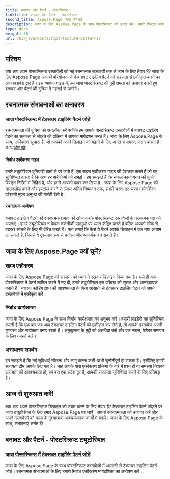 ```yaml
---
title: बनावट और पैटर्न - पोस्टस्क्रिप्ट
linktitle: बनावट और पैटर्न - पोस्टस्क्रिप्ट
second_title: Aspose.Page जावा एपीआई
description: जावा के लिए Aspose.Page के साथ पोस्टस्क्रिप्ट को उन्नत करें। हमारे विस्तृत जावा पोस्टस्क्रिप्ट ट्यूटोरियल में रचनात्मक संभावनाओं के लिए टेक्सचर टाइलिंग पैटर्न को सहजता से जोड़ें।
type: docs
weight: 38
url: /hi/java/postscript-texture-patterns/
---
```

## परिचय

क्या आप अपने पोस्टस्क्रिप्ट दस्तावेज़ों को नई रचनात्मक ऊंचाइयों तक ले जाने के लिए तैयार हैं? जावा के लिए Aspose.Page आपकी परियोजनाओं में बनावट टाइलिंग पैटर्न को सहजता से एकीकृत करने का आपका प्रवेश द्वार है। इस व्यापक गाइड में, हम जावा पोस्टस्क्रिप्ट की पूरी क्षमता को उजागर करते हुए बनावट और पैटर्न की दुनिया में गहराई से उतरेंगे।

## रचनात्मक संभावनाओं का अनावरण

### जावा पोस्टस्क्रिप्ट में टेक्सचर टाइलिंग पैटर्न जोड़ें

 रचनात्मकता की दुनिया को अनलॉक करें क्योंकि हम आपके पोस्टस्क्रिप्ट दस्तावेज़ों में बनावट टाइलिंग पैटर्न को सहजता से जोड़ने की प्रक्रिया में आपका मार्गदर्शन करते हैं। जावा के लिए Aspose.Page के साथ, एकीकरण सुचारू है, जो आपको अपने डिज़ाइन को बढ़ाने के लिए अनंत संभावनाएं प्रदान करता है। ###[और पढ़ें](./add-texture-tiling-pattern/)

#### निर्बाध एकीकरण गाइड

हमारे ट्यूटोरियल बुनियादी बातों से परे जाते हैं, एक सहज एकीकरण गाइड की पेशकश करते हैं जो यह सुनिश्चित करता है कि आप हर बारीकियों को समझें। हम समझते हैं कि सफल कार्यान्वयन की कुंजी विस्तृत निर्देशों में निहित है, और हमने आपको कवर कर लिया है। जावा के लिए Aspose.Page को डाउनलोड करने और इंस्टॉल करने से लेकर अंतिम निष्पादन तक, हमारी चरण-दर-चरण मार्गदर्शिका परेशानी मुक्त अनुभव की गारंटी देती है।

#### रचनात्मक अन्वेषण

बनावट टाइलिंग पैटर्न की रचनात्मक क्षमता की खोज करके पोस्टस्क्रिप्ट दस्तावेजों के कलात्मक पक्ष को अपनाएं। हमारे ट्यूटोरियल न केवल तकनीकी पहलुओं पर ध्यान केंद्रित करते हैं बल्कि आपको लीक से हटकर सोचने के लिए भी प्रेरित करते हैं। पता लगाएं कि कैसे ये पैटर्न आपके डिज़ाइन में एक नया आयाम ला सकते हैं, जिससे वे दृश्यमान रूप से मनोरम और आकर्षक बन सकते हैं।

## जावा के लिए Aspose.Page क्यों चुनें?

### सहज एकीकरण

जावा के लिए Aspose.Page को सरलता को ध्यान में रखकर डिज़ाइन किया गया है। भले ही आप पोस्टस्क्रिप्ट में पैटर्न शामिल करने में नए हों, हमारे ट्यूटोरियल इस प्रक्रिया को सुलभ और आनंददायक बनाते हैं। व्यापक कोडिंग ज्ञान की आवश्यकता के बिना आसानी से टेक्सचर टाइलिंग पैटर्न को अपने दस्तावेज़ों में एकीकृत करें।

### निर्बाध कार्यक्षमता

जावा के लिए Aspose.Page के साथ निर्बाध कार्यक्षमता का अनुभव करें। हमारी लाइब्रेरी यह सुनिश्चित करती है कि एक बार जब आप टेक्सचर टाइलिंग पैटर्न को एकीकृत कर लेते हैं, तो आपके दस्तावेज़ अपनी गुणवत्ता और सटीकता बनाए रखते हैं। अनुकूलता के मुद्दों को अलविदा कहें और एक सहज, पेशेवर समापन के लिए नमस्ते कहें।

### असाधारण समर्थन

हम समझते हैं कि नई सुविधाएँ सीखना और लागू करना कभी-कभी चुनौतीपूर्ण हो सकता है। इसीलिए हमारी सहायता टीम आपके लिए यहां है। चाहे आपके पास एकीकरण प्रक्रिया के बारे में प्रश्न हों या समस्या निवारण सहायता की आवश्यकता हो, हम बस एक संदेश दूर हैं, आपकी सफलता सुनिश्चित करने के लिए प्रतिबद्ध हैं।

## आज से शुरुआत करें!

क्या आप अपने पोस्टस्क्रिप्ट डिज़ाइन को उन्नत करने के लिए तैयार हैं? टेक्सचर टाइलिंग पैटर्न जोड़ने पर जावा ट्यूटोरियल के लिए हमारे Aspose.Page पर जाएँ। अपनी रचनात्मकता को उजागर करें और अपने दस्तावेज़ों को कला के दृश्यात्मक आश्चर्यजनक कार्यों में बदलें। जावा के लिए Aspose.Page के साथ, संभावनाएं अनंत हैं!
## बनावट और पैटर्न - पोस्टस्क्रिप्ट ट्यूटोरियल
### [जावा पोस्टस्क्रिप्ट में टेक्सचर टाइलिंग पैटर्न जोड़ें](./add-texture-tiling-pattern/)
जावा के लिए Aspose.Page के साथ पोस्टस्क्रिप्ट दस्तावेज़ों में आसानी से टेक्सचर टाइलिंग पैटर्न जोड़ें। रचनात्मक संभावनाओं के लिए हमारी निर्बाध एकीकरण मार्गदर्शिका का अन्वेषण करें।